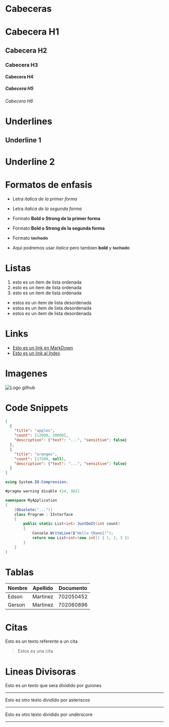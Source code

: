 # Cabeceras
# Cabecera H1
## Cabecera H2
### Cabecera H3
#### Cabecera H4
##### Cabecera H5
###### Cabecera H6

# Underlines

Underline 1
------------

Underline 2
===========

# Formatos de enfasis

- Letra *italica de la primer forma*
- Letra _italica de la segunda forma_

- Formato **Bold o Strong de la primer forma**
- Formato __Bold o Strong de la segunda forma__

- Formato ~~tachado~~

- Aqui podremos usar *italica* pero tambien **bold** y ~~tachado~~

# Listas
1. esto es un item de lista ordenada
2. esto es un item de lista ordenada
3. esto es un item de lista ordenada

- estos es un item de lista desordenada
- estos es un item de lista desordenada
- estos es un item de lista desordenada

# Links
- [Esto es un link en MarkDown](http://google.com)
- [Esto es un link al Index](index.html)

# Imagenes
![Logo github](https://octicons.github.com/img/og/mark-github.png)

# Code Snippets

```JSON
[
  {
    "title": "apples",
    "count": [12000, 20000],
    "description": {"text": "...", "sensitive": false}
  },
  {
    "title": "oranges",
    "count": [17500, null],
    "description": {"text": "...", "sensitive": false}
  }
]
```

```C#
using System.IO.Compression;

#pragma warning disable 414, 3021

namespace MyApplication
{
    [Obsolete("...")]
    class Program : IInterface
    {
        public static List<int> JustDoIt(int count)
        {
            Console.WriteLine($"Hello {Name}!");
            return new List<int>(new int[] { 1, 2, 3 })
        }
    }
}
```

# Tablas
| Nombre | Apellido | Documento |
| ------ | -------- | --------- |
| Edson  | Martinez | 702050452 |
| Gerson | Martinez | 702060896 |

# Citas
Esto es un texto referente a un cita 
> Estos es una cita

# Lineas Divisoras
Esto es un texto que sera dividido por guiones

---
Esto es otro texto dividido por asteriscos

***
Esto es otro texto dividido por underscore
___